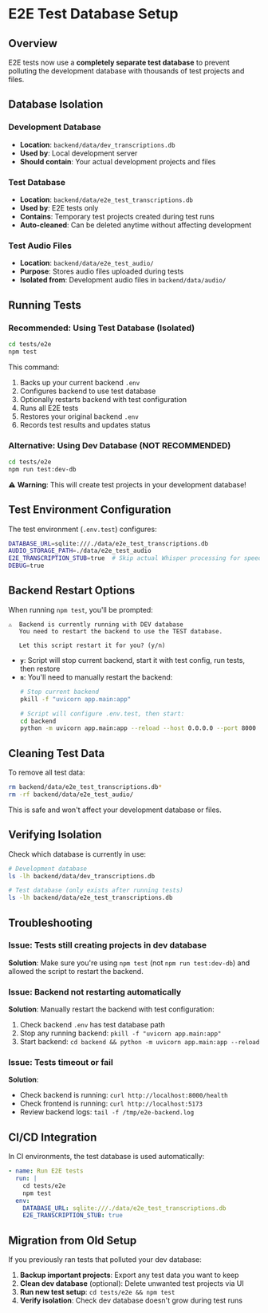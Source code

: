 # E2E Test Database Setup

## Overview

E2E tests now use a **completely separate test database** to prevent polluting the development database with thousands of test projects and files.

## Database Isolation

### Development Database
- **Location**: `backend/data/dev_transcriptions.db`
- **Used by**: Local development server
- **Should contain**: Your actual development projects and files

### Test Database
- **Location**: `backend/data/e2e_test_transcriptions.db`
- **Used by**: E2E tests only
- **Contains**: Temporary test projects created during test runs
- **Auto-cleaned**: Can be deleted anytime without affecting development

### Test Audio Files
- **Location**: `backend/data/e2e_test_audio/`
- **Purpose**: Stores audio files uploaded during tests
- **Isolated from**: Development audio files in `backend/data/audio/`

## Running Tests

### Recommended: Using Test Database (Isolated)

```bash
cd tests/e2e
npm test
```

This command:
1. Backs up your current backend `.env`
2. Configures backend to use test database
3. Optionally restarts backend with test configuration
4. Runs all E2E tests
5. Restores your original backend `.env`
6. Records test results and updates status

### Alternative: Using Dev Database (NOT RECOMMENDED)

```bash
cd tests/e2e
npm run test:dev-db
```

⚠️ **Warning**: This will create test projects in your development database!

## Test Environment Configuration

The test environment (`.env.test`) configures:

```bash
DATABASE_URL=sqlite:///./data/e2e_test_transcriptions.db
AUDIO_STORAGE_PATH=./data/e2e_test_audio
E2E_TRANSCRIPTION_STUB=true  # Skip actual Whisper processing for speed
DEBUG=true
```

## Backend Restart Options

When running `npm test`, you'll be prompted:

```
⚠️  Backend is currently running with DEV database
   You need to restart the backend to use the TEST database.

   Let this script restart it for you? (y/n)
```

- **`y`**: Script will stop current backend, start it with test config, run tests, then restore
- **`n`**: You'll need to manually restart the backend:
  ```bash
  # Stop current backend
  pkill -f "uvicorn app.main:app"

  # Script will configure .env.test, then start:
  cd backend
  python -m uvicorn app.main:app --reload --host 0.0.0.0 --port 8000
  ```

## Cleaning Test Data

To remove all test data:

```bash
rm backend/data/e2e_test_transcriptions.db*
rm -rf backend/data/e2e_test_audio/
```

This is safe and won't affect your development database or files.

## Verifying Isolation

Check which database is currently in use:

```bash
# Development database
ls -lh backend/data/dev_transcriptions.db

# Test database (only exists after running tests)
ls -lh backend/data/e2e_test_transcriptions.db
```

## Troubleshooting

### Issue: Tests still creating projects in dev database

**Solution**: Make sure you're using `npm test` (not `npm run test:dev-db`) and allowed the script to restart the backend.

### Issue: Backend not restarting automatically

**Solution**: Manually restart the backend with test configuration:
1. Check backend `.env` has test database path
2. Stop any running backend: `pkill -f "uvicorn app.main:app"`
3. Start backend: `cd backend && python -m uvicorn app.main:app --reload`

### Issue: Tests timeout or fail

**Solution**:
- Check backend is running: `curl http://localhost:8000/health`
- Check frontend is running: `curl http://localhost:5173`
- Review backend logs: `tail -f /tmp/e2e-backend.log`

## CI/CD Integration

In CI environments, the test database is used automatically:

```yaml
- name: Run E2E tests
  run: |
    cd tests/e2e
    npm test
  env:
    DATABASE_URL: sqlite:///./data/e2e_test_transcriptions.db
    E2E_TRANSCRIPTION_STUB: true
```

## Migration from Old Setup

If you previously ran tests that polluted your dev database:

1. **Backup important projects**: Export any test data you want to keep
2. **Clean dev database** (optional): Delete unwanted test projects via UI
3. **Run new test setup**: `cd tests/e2e && npm test`
4. **Verify isolation**: Check dev database doesn't grow during test runs
